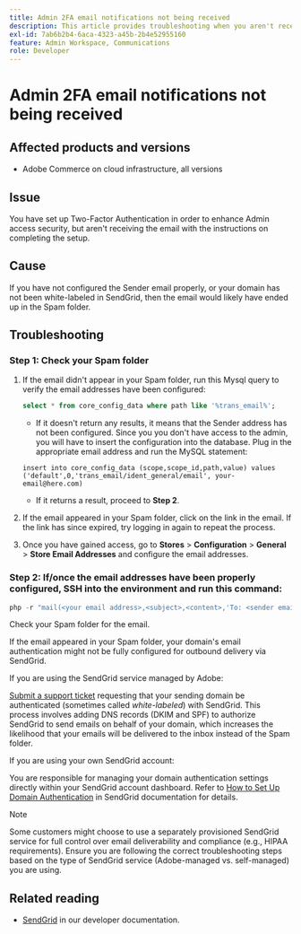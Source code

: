 ```yaml
---
title: Admin 2FA email notifications not being received
description: This article provides troubleshooting when you aren't receiving the email with the setup completion instructions after you have set up Two-Factor Authentication (2FA) in order to enhance Admin access security in Adobe Commerce on cloud infrastructure.
exl-id: 7ab6b2b4-6aca-4323-a45b-2b4e52955160
feature: Admin Workspace, Communications
role: Developer
---
```

# Admin 2FA email notifications not being received


## Affected products and versions

* Adobe Commerce on cloud infrastructure, all versions

## Issue

You have set up Two-Factor Authentication in order to enhance Admin access security, but aren't receiving the email with the instructions on completing the setup.

## Cause

If you have not configured the Sender email properly, or your domain has not been white-labeled in SendGrid, then the email would likely have ended up in the Spam folder.

## Troubleshooting

### Step 1: Check your Spam folder

1. If the email didn't appear in your Spam folder, run this Mysql query to verify the email addresses have been configured:

    ```sql
    select * from core_config_data where path like '%trans_email%';
    ```

    * If it doesn't return any results, it means that the Sender address has not been configured.
Since you you don't have access to the admin, you will have to insert the configuration into the database. Plug in the appropriate email address and run the MySQL statement:
    
    ```
    insert into core_config_data (scope,scope_id,path,value) values ('default',0,'trans_email/ident_general/email', your-email@here.com)
    ```

    * If it returns a result, proceed to **Step 2**.

1. If the email appeared in your Spam folder, click on the link in the email. If the link has since expired, try logging in again to repeat the process.
1. Once you have gained access, go to **Stores** > **Configuration** > **General** > **Store Email Addresses** and configure the email addresses.

### Step 2: If/once the email addresses have been properly configured, SSH into the environment and run this command:

```php
php -r "mail(<your email address>,<subject>,<content>,'To: <sender email>');"
```

Check your Spam folder for the email. 

If the email appeared in your Spam folder, your domain's email authentication might not be fully configured for outbound delivery via SendGrid.

If you are using the SendGrid service managed by Adobe:

[Submit a support ticket](https://experienceleague.adobe.com/home?support-tab=home#support) requesting that your sending domain be authenticated (sometimes called *white-labeled*) with SendGrid.
This process involves adding DNS records (DKIM and SPF) to authorize SendGrid to send emails on behalf of your domain, which increases the likelihood that your emails will be delivered to the inbox instead of the Spam folder.

If you are using your own SendGrid account:

You are responsible for managing your domain authentication settings directly within your SendGrid account dashboard. Refer to [How to Set Up Domain Authentication](https://www.twilio.com/docs/sendgrid/ui/account-and-settings/how-to-set-up-domain-authentication) in SendGrid documentation for details.

>[!NOTE]
>
>Some customers might choose to use a separately provisioned SendGrid service for full control over email deliverability and compliance (e.g., HIPAA requirements). Ensure you are following the correct troubleshooting steps based on the type of SendGrid service (Adobe-managed vs. self-managed) you are using.


## Related reading

* [SendGrid](https://experienceleague.adobe.com/en/docs/commerce-cloud-service/user-guide/project/sendgrid) in our developer documentation.
